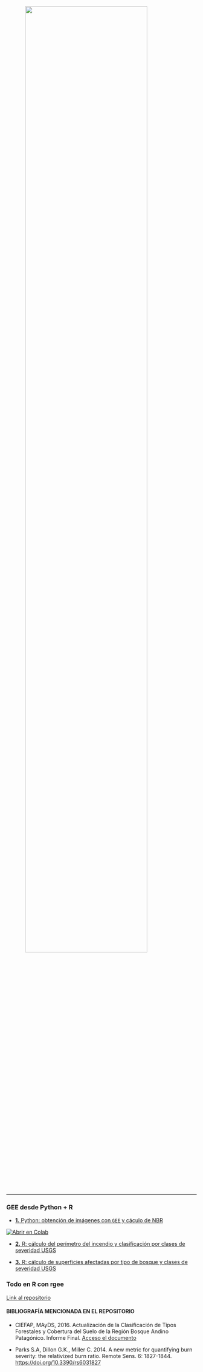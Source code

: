 
<img src="_images/1_caratula_readme.png" width="80%" style="display: block; margin: auto;" />

------------------------------------------------------------------------

### **GEE desde Python + R**

- [**1.** Python: obtención de imágenes con `GEE` y cáculo de NBR]()

[![Abrir en
Colab](https://colab.research.google.com/assets/colab-badge.svg)](https://colab.research.google.com/github.com/romina-gonzalez-musso/Severidad_incendios/blob/main/Py_R/GEE_dNBR_%5B1%5D_Compuesto_rango_fechas.ipynb)

- [**2.** R: cálculo del perímetro del incendio y clasificación por
  clases de severidad USGS]()

- [**3.** R: cálculo de superficies afectadas por tipo de bosque y
  clases de severidad USGS]()

### **Todo en R con rgee**

[Link al
repositorio](https://github.com/romina-gonzalez-musso/Severidad_Incendio-Steffen-Martin22?tab=readme-ov-file)

#### **BIBLIOGRAFÍA MENCIONADA EN EL REPOSITORIO**

- CIEFAP, MAyDS, 2016. Actualización de la Clasificación de Tipos
  Forestales y Cobertura del Suelo de la Región Bosque Andino
  Patagónico. Informe Final. [Acceso el
  documento](https://www.argentina.gob.ar/sites/default/files/informe_final_ccs_bap_20160712.pdf)

- Parks S.A, Dillon G.K., Miller C. 2014. A new metric for quantifying
  burn severity: the relativized burn ratio. Remote Sens. 6: 1827-1844.
  <https://doi.org/10.3390/rs6031827>
